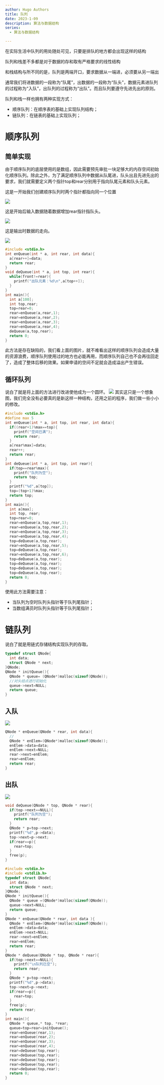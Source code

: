 ```yaml
---
author: Hugo Authors
title: 队列
date: 2023-1-09
description: 算法与数据结构
series:
  - 算法与数据结构

---
```

在实际生活中队列的用处随处可见，只要是排队的地方都会出现这样的结构

<!--more-->
队列和栈差不多都是对于数据的存和取有严格要求的线性结构

和栈结构与所不同的是，队列是两端开口，要求数据从一端进，必须要从另一端出

通常我们将进数据的一段称为“队尾”，出数据的一段称为“队头”，数据元素进队列的过程称为“入队”，出队列的过程称为“出队”。而且队列要遵守先进先出的原则。

队列和栈一样也拥有两种实现方式：
- 顺序队列：在顺序表的基础上实现队列结构；
- 链队列：在链表的基础上实现队列；

# 顺序队列

## 简单实现
由于顺序队列的底层使用的是数组，因此需要预先审批一块足够大的内存空间初始化顺序队列。除此之外，为了满足顺序队列中数据从队尾进，队头出且先进先出的要求，我们就需要定义两个指针top和rear分别用于指向队尾元素和队头元素。

这是一开始我们创建顺序队列时两个指针都指向同一个位置

![](/images/顺序队列实现示意图.gif)

这是开始后输入数据随着数据增加rear指针指队头。

![](/images/数据进顺序队列的过程示意图.gif)

这是输出时数据的走向。

![](/images/数据出顺序队列的过程示意图.gif)

```c
#include <stdio.h>
int enQueue(int * a, int rear, int data){
  a[rear++]=data;
  return rear;
}
void deQueue(int * a, int top, int rear){
  while(front!=rear){
    printf("出队元素：%d\n",a[top++]);
  }
}
int main(){
  int a[100];
  int top,rear;
  top=rear=0;
  rear=enQueue(a,rear,1);
  rear=enQueue(a,rear,2);
  rear=enQueue(a,rear,3);
  rear=enQueue(a,rear,4);
  deQueue(a,top,rear);
  return 0;  
}
```

此方法是存在缺陷的，我们看上面的图片，就不难看出这样的顺序队列会造成大量的资源浪费，顺序队列使用过的地方也必能再用，而顺序队列自己也不会再往回走了，造成了整体后移的效果。如果申请的空间不足就会造成溢出产生错误。

## 循环队列
说白了就是将上面的方法进行改进使他成为一个圆环。
![](/images/1I4421637-3.gif)
其实这只是一个想象图，我们完全没有必要真的是新这样一种结构，还用之前的程序，我们做一些小小的修改。
```c
#include <stdio.h>
#define max 5
int enQueue(int * a, int top, int rear, int data){
  if((rear+1)%max==top){
    printf("空间已满");
    return rear;
  }
  a[rear%max]=data;
  rear++;
  return rear;
}
int deQueue(int * a, int top, int rear){
  if(top==rear%max){
    printf("队列为空");
    return top;
  }
  printf("%d",a[top]);
  top=(top+1)%max;
  return top;
}
int main(){
  int a[max];
  int top, rear;
  top=rear=0;
  rear=enQueue(a,top,rear,1);
  rear=enQueue(a,top,rear,2);
  rear=enQueue(a,top,rear,3);
  rear=enQueue(a,top,rear,4);
  top=deQueue(a,top,rear);
  rear=enQueue(a,top,rear,5);
  top=deQueue(a,top,rear);
  rear=enQueue(a,top,rear,6);
  top=deQueue(a,top,rear);
  top=deQueue(a,top,rear);
  top=deQueue(a,top,rear);
  top=deQueue(a,top,rear);
  return 0;
}
```
使用此方法需要注意：
- 当队列为空时队列头指针等于队列尾指针；
- 当数组满员时队列头指针等于队列尾指针；

# 链队列
说白了就是用链式存储结构实现队列的存取。
```c
typedef struct QNode{
  int data;
  struct QNode * next;
}QNode;
QNode * initQueue(){
  QNode * queue= (QNode*)malloc(sizeof(QNode));
  //对头结点进行初始化
  queue->next=NULL;
  return queue;
}
```
## 入队
![](/images/1I5396159-1.gif)

```c
QNode * enQueue(QNode * rear, int data){
  //
  QNode * enElem=(QNode*)malloc(sizeof(QNode));
  enElem->data=data;
  enElem->next=NULL;
  rear->next=enElem;
  rear=enElem;
  return rear;
}
```
## 出队

![](/images/1I5394232-2.gif)

```c
void deQueue(QNode * top, QNode * rear){
  if(top->next==NULL){
    printf("队列为空");
    return rear;
  }
  QNode * p=top->next;
  printf("%d",p->data);
  top->next=p->next;
  if(rear==p){
    rear=top;
  }
  free(p);
}
```

```c
#include <stdio.h>
#include <stdlib.h>
typedef struct QNode{
  int data;
  struct QNode * next;
}QNode;
QNode * initQueue(){
  QNode * queue =(QNode*)malloc(sizeof(QNode));
  queue->next=NULL;
  return queue;
}
QNode * enQueue(QNode * rear, int data ){
  QNode * enElem=(QNode*)malloc(sizeof(QNode));
  enElem->data=data;
  enElem->next=NULL;
  rear->next=enElem;
  rear=enElem;
  return rear;
}
QNode * deQueue(QNode * top, QNode * rear){
  if(top->next==NULL){
    printf("\n队列已空");
    return rear;
  }
  QNode * p=top->next;
  printf("%d",p->data);
  top->next=p->next;
  if(rear==p){
    rear=top;
  }
  free(p);
  return rear;
}
int main(){
  QNode * queue,* top, *rear;
  queue=top=rear=initQueue();
  rear=enQueue(rear,1);
  rear=enQueue(rear,2);
  rear=enQueue(rear,3);
  rear=enQueue(rear,4);
  rear=deQueue(top,rear);
  rear=deQueue(top,rear);
  rear=deQueue(top,rear);
  rear=deQueue(top,rear);
  rear=deQueue(top,rear);
  return 0;
}
```